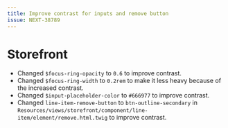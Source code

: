 ```yaml
---
title: Improve contrast for inputs and remove button
issue: NEXT-38789
---
```

# Storefront
* Changed `$focus-ring-opacity` to `0.6` to improve contrast.
* Changed `$focus-ring-width` to `0.2rem` to make it less heavy because of the increased contrast.
* Changed `$input-placeholder-color` to `#666977` to improve contrast.
* Changed `line-item-remove-button` to `btn-outline-secondary` in `Resources/views/storefront/component/line-item/element/remove.html.twig` to improve contrast.